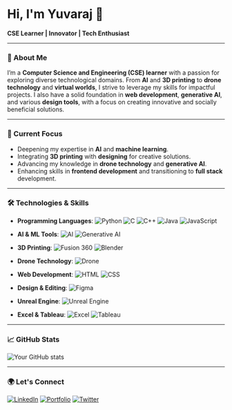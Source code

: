 # Hi, I'm Yuvaraj 👋  
**CSE Learner | Innovator | Tech Enthusiast**

---

### 🚀 About Me
I’m a **Computer Science and Engineering (CSE) learner** with a passion for exploring diverse technological domains. From **AI** and **3D printing** to **drone technology** and **virtual worlds**, I strive to leverage my skills for impactful projects. I also have a solid foundation in **web development**, **generative AI**, and various **design tools**, with a focus on creating innovative and socially beneficial solutions.

---

### 🔭 Current Focus
- Deepening my expertise in **AI** and **machine learning**.
- Integrating **3D printing** with **designing** for creative solutions.
- Advancing my knowledge in **drone technology** and **generative AI**.
- Enhancing skills in **frontend development** and transitioning to **full stack** development.

---

### 🛠️ Technologies & Skills

- **Programming Languages**:
  ![Python](https://img.shields.io/badge/Python-3776AB?style=for-the-badge&logo=python&logoColor=white)
  ![C](https://img.shields.io/badge/C-00599C?style=for-the-badge&logo=c&logoColor=white)
  ![C++](https://img.shields.io/badge/C++-00599C?style=for-the-badge&logo=cplusplus&logoColor=white)
  ![Java](https://img.shields.io/badge/Java-007396?style=for-the-badge&logo=java&logoColor=white)
  ![JavaScript](https://img.shields.io/badge/JavaScript-F7DF1E?style=for-the-badge&logo=javascript&logoColor=black)
  
- **AI & ML Tools**:
  ![AI](https://img.shields.io/badge/AI-FCC624?style=for-the-badge&logo=ai&logoColor=black)
  ![Generative AI](https://img.shields.io/badge/Generative_AI-000000?style=for-the-badge&logo=ai&logoColor=white)
  
- **3D Printing**:
  ![Fusion 360](https://img.shields.io/badge/Fusion_360-2D8CFF?style=for-the-badge&logo=autodesk&logoColor=white)
  ![Blender](https://img.shields.io/badge/Blender-F5792A?style=for-the-badge&logo=blender&logoColor=white)

- **Drone Technology**:
  ![Drone](https://img.shields.io/badge/Drone-000000?style=for-the-badge&logo=drone&logoColor=white)

- **Web Development**:
  ![HTML](https://img.shields.io/badge/HTML-E34F26?style=for-the-badge&logo=html5&logoColor=white)
  ![CSS](https://img.shields.io/badge/CSS-1572B6?style=for-the-badge&logo=css3&logoColor=white)
  
- **Design & Editing**:
  ![Figma](https://img.shields.io/badge/Figma-F24E1E?style=for-the-badge&logo=figma&logoColor=white)

- **Unreal Engine**:
  ![Unreal Engine](https://img.shields.io/badge/Unreal_Engine-0E1128?style=for-the-badge&logo=unreal-engine&logoColor=white)

- **Excel & Tableau**:
  ![Excel](https://img.shields.io/badge/Microsoft_Excel-217346?style=for-the-badge&logo=microsoft-excel&logoColor=white)
  ![Tableau](https://img.shields.io/badge/Tableau-E97627?style=for-the-badge&logo=tableau&logoColor=white)

---

### 📈 GitHub Stats
![Your GitHub stats](https://github-readme-stats.vercel.app/api?username=yuvarajmonarch&show_icons=true&theme=radical)

---

### 🌍 Let's Connect
[![LinkedIn](https://img.shields.io/badge/LinkedIn-0A66C2?style=for-the-badge&logo=linkedin&logoColor=white)](https://www.linkedin.com/in/yuvarajb8/)
[![Portfolio](https://img.shields.io/badge/Portfolio-007ACC?style=for-the-badge&logo=github&logoColor=white)](https://yuvarajmonarch.github.io/mernstack/)
[![Twitter](https://img.shields.io/badge/Twitter-1DA1F2?style=for-the-badge&logo=twitter&logoColor=white)](https://x.com/YuvarajB040205)
